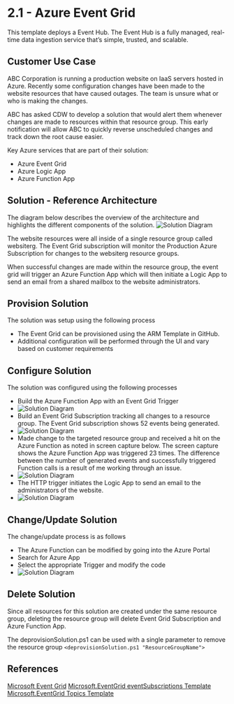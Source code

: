 # 2.1 - Azure Event Grid

This template deploys a Event Hub. The Event Hub is a fully managed, real-time data ingestion service that’s simple, trusted, and scalable.

## Customer Use Case
ABC Corporation is running a production website on IaaS servers hosted in Azure.  Recently some configuration changes have been made to the website resources that have caused outages.  The team is unsure what or who is making the changes.  

ABC has asked CDW to develop a solution that would alert them whenever changes are made to resources within that resource group.  This early notification will allow ABC to quickly reverse unscheduled changes and track down the root cause easier.

Key Azure services that are part of their solution:  

*	Azure Event Grid
*	Azure Logic App
*	Azure Function App

## Solution - Reference Architecture
The diagram below describes the overview of the architecture and highlights the different components of the solution.
![Solution Diagram](/images/solution.png)

The website resources were all inside of a single resource group called websiterg.  The Event Grid subscription will monitor the Production Azure Subscription for changes to the websiterg resource groups.  

When successful changes are made within the resource group, the event grid will trigger an Azure Function App which will then initiate a Logic App to send an email from a shared mailbox to the website administrators.

## Provision Solution
The solution was setup using the following process

+ The Event Grid can be provisioned using the ARM Template in GitHub.
+ Additional configuration will be performed through the UI and vary based on customer requirements


## Configure Solution
The solution was configured using the following processes
* Build the Azure Function App with an Event Grid Trigger
* ![Solution Diagram](/images/function.png)
* Build an Event Grid Subscription tracking all changes to a resource group.  The Event Grid subscription shows 52 events being generated. 
* ![Solution Diagram](/images/subscription.png)
* Made change to the targeted resource group and received a hit on the Azure Function as noted in screen capture below.  The screen capture shows the Azure Function App was triggered 23 times.  The difference between the number of generated events and successfully triggered Function calls is a result of me working through an issue.
* ![Solution Diagram](/images/monitor.png)
* The HTTP trigger initiates the Logic App to send an email to the administrators of the website.
* ![Solution Diagram](/images/logicapp1.png)


## Change/Update Solution
The change/update process is as follows

* The Azure Function can be modified by going into the Azure Portal
* Search for Azure App
* Select the appropriate Trigger and modify the code
* ![Solution Diagram](/images/trigger.png)

## Delete Solution
Since all resources for this solution are created under the same resource group, deleting the resource group will delete Event Grid Subscription and Azure Function App.

The deprovisionSolution.ps1 can be used with a single parameter to remove the resource group
`<deprovisionSolution.ps1 "ResourceGroupName">`

## References
[Microsoft Event Grid](https://docs.microsoft.com/en-us/azure/event-grid/overview)
[Microsoft.EventGrid eventSubscriptions Template](https://docs.microsoft.com/en-us/azure/templates/microsoft.eventgrid/eventsubscriptions)
[Microsoft.EventGrid Topics Template](https://docs.microsoft.com/en-us/azure/templates/microsoft.eventgrid/topics)
